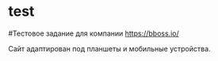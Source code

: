 # test

#Тестовое задание для компании https://bboss.io/

Сайт адаптирован под планшеты и мобильные устройства.
